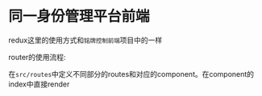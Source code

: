 # 同一身份管理平台前端

redux这里的使用方式和`铭牌控制前端`项目中的一样

router的使用流程:

在`src/routes`中定义不同部分的routes和对应的component。在component的index中直接render